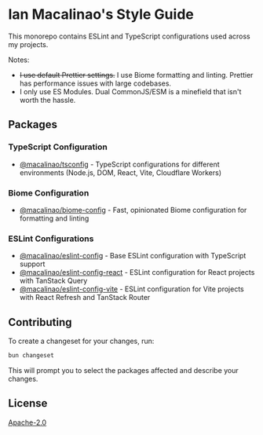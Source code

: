 # Ian Macalinao's Style Guide

This monorepo contains ESLint and TypeScript configurations used across my projects.

Notes:

- ~~I use default Prettier settings.~~ I use Biome formatting and linting. Prettier has performance issues with large codebases.
- I only use ES Modules. Dual CommonJS/ESM is a minefield that isn't worth the hassle.

## Packages

### TypeScript Configuration

- [@macalinao/tsconfig](./packages/tsconfig/) - TypeScript configurations for different environments (Node.js, DOM, React, Vite, Cloudflare Workers)

### Biome Configuration

- [@macalinao/biome-config](./packages/biome-config/) - Fast, opinionated Biome configuration for formatting and linting

### ESLint Configurations

- [@macalinao/eslint-config](./packages/eslint-config/) - Base ESLint configuration with TypeScript support
- [@macalinao/eslint-config-react](./packages/eslint-config-react/) - ESLint configuration for React projects with TanStack Query
- [@macalinao/eslint-config-vite](./packages/eslint-config-vite/) - ESLint configuration for Vite projects with React Refresh and TanStack Router

## Contributing

To create a changeset for your changes, run:

```bash
bun changeset
```

This will prompt you to select the packages affected and describe your changes.

## License

[Apache-2.0](LICENSE.txt)
